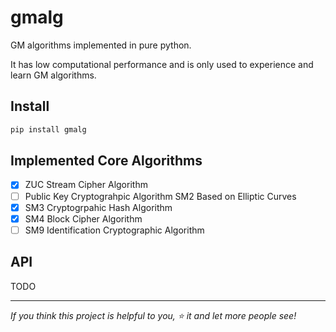 # gmalg

GM algorithms implemented in pure python.

It has low computational performance and is only used to experience and learn GM algorithms.

## Install

```bat
pip install gmalg
```

## Implemented Core Algorithms

- [x] ZUC Stream Cipher Algorithm
- [ ] Public Key Cryptograhpic Algorithm SM2 Based on Elliptic Curves
- [x] SM3 Cryptogrpahic Hash Algorithm
- [x] SM4 Block Cipher Algorithm
- [ ] SM9 Identification Cryptographic Algorithm

## API

TODO

---

*If you think this project is helpful to you, :star: it and let more people see!*
